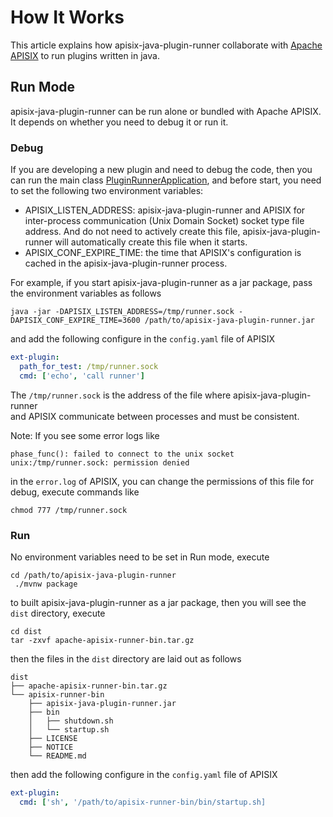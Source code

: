 # How It Works

This article explains how apisix-java-plugin-runner collaborate with [Apache APISIX](https://apisix.apache.org) to run plugins written in java.

## Run Mode

apisix-java-plugin-runner can be run alone or bundled with Apache APISIX.
It depends on whether you need to debug it or run it.

### Debug

If you are developing a new plugin and need to debug the code, then you can run the main class
[PluginRunnerApplication](https://github.com/apache/apisix-java-plugin-runner/blob/main/runner-starter/src/main/java/org/apache/apisix/plugin/runner/PluginRunnerApplication.java),
and before start, you need to set the following two environment variables:

- APISIX_LISTEN_ADDRESS: apisix-java-plugin-runner and APISIX for inter-process communication (Unix Domain Socket) socket type file address.
  And do not need to actively create this file, apisix-java-plugin-runner will automatically create this file when it starts.
- APISIX_CONF_EXPIRE_TIME: the time that APISIX's configuration is cached in the apisix-java-plugin-runner process.

For example, if you start apisix-java-plugin-runner as a jar package, pass the environment variables as follows

```shell
java -jar -DAPISIX_LISTEN_ADDRESS=/tmp/runner.sock -DAPISIX_CONF_EXPIRE_TIME=3600 /path/to/apisix-java-plugin-runner.jar
```

and add the following configure in the `config.yaml` file of APISIX

```yaml
ext-plugin:
  path_for_test: /tmp/runner.sock
  cmd: ['echo', 'call runner']
```

The `/tmp/runner.sock` is the address of the file where apisix-java-plugin-runner  
and APISIX communicate between processes and must be consistent.

Note: If you see some error logs like

```
phase_func(): failed to connect to the unix socket unix:/tmp/runner.sock: permission denied
```

in the `error.log` of APISIX, you can change the permissions of this file for debug, execute commands like

```shell
chmod 777 /tmp/runner.sock
```

### Run

No environment variables need to be set in Run mode, execute

```shell
cd /path/to/apisix-java-plugin-runner
 ./mvnw package
```

to built apisix-java-plugin-runner as a jar package, then you will see the `dist` directory, execute

```
cd dist
tar -zxvf apache-apisix-runner-bin.tar.gz
```

then the files in the `dist` directory are laid out as follows

```
dist
├── apache-apisix-runner-bin.tar.gz
└── apisix-runner-bin
    ├── apisix-java-plugin-runner.jar
    ├── bin
    │   ├── shutdown.sh
    │   └── startup.sh
    ├── LICENSE
    ├── NOTICE
    └── README.md

```

then add the following configure in the `config.yaml` file of APISIX

```yaml
ext-plugin:
  cmd: ['sh', '/path/to/apisix-runner-bin/bin/startup.sh]
```
